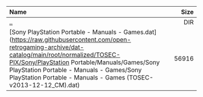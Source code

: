 |Name|Size|
|:---|---:|
|[..](../index.html)|DIR|
|[Sony PlayStation Portable - Manuals - Games.dat](https://raw.githubusercontent.com/open-retrogaming-archive/dat-catalog/main/root/normalized/TOSEC-PIX/Sony/PlayStation Portable/Manuals/Games/Sony PlayStation Portable - Manuals - Games/Sony PlayStation Portable - Manuals - Games (TOSEC-v2013-12-12_CM).dat)|56916|
